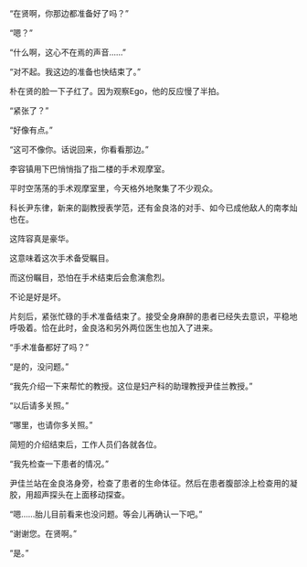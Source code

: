 “在贤啊，你那边都准备好了吗？”

“嗯？”

“什么啊，这心不在焉的声音……”

“对不起。我这边的准备也快结束了。”

朴在贤的脸一下子红了。因为观察Ego，他的反应慢了半拍。

“紧张了？”

“好像有点。”

“这可不像你。话说回来，你看看那边。”

李容镇用下巴悄悄指了指二楼的手术观摩室。

平时空荡荡的手术观摩室里，今天格外地聚集了不少观众。

科长尹东律，新来的副教授表学范，还有金良洛的对手、如今已成他敌人的南孝灿也在。

这阵容真是豪华。

这意味着这次手术备受瞩目。

而这份瞩目，恐怕在手术结束后会愈演愈烈。

不论是好是坏。

片刻后，紧张忙碌的手术准备结束了。接受全身麻醉的患者已经失去意识，平稳地呼吸着。恰在此时，金良洛和另外两位医生也加入了进来。

“手术准备都好了吗？”

“是的，没问题。”

“我先介绍一下来帮忙的教授。这位是妇产科的助理教授尹佳兰教授。”

“以后请多关照。”

“哪里，也请你多关照。”

简短的介绍结束后，工作人员们各就各位。

“我先检查一下患者的情况。”

尹佳兰站在金良洛身旁，检查了患者的生命体征。然后在患者腹部涂上检查用的凝胶，用超声探头在上面移动探查。

“嗯……胎儿目前看来也没问题。等会儿再确认一下吧。”

“谢谢您。在贤啊。”

“是。”